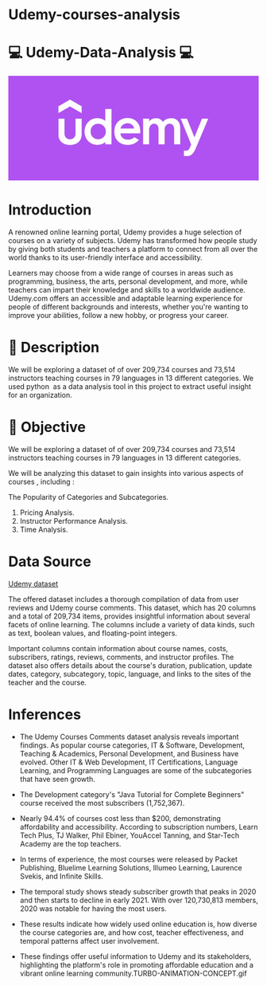 # Udemy-courses-analysis
# 💻 Udemy-Data-Analysis 💻

![](TURBO-ANIMATION-CONCEPT.gif)

# Introduction
A renowned online learning portal, Udemy provides a huge selection of courses on a variety of subjects. Udemy has transformed how people study by giving both students and teachers a platform to connect from all over the world thanks to its user-friendly interface and accessibility.

Learners may choose from a wide range of courses in areas such as programming, business, the arts, personal development, and more, while teachers can impart their knowledge and skills to a worldwide audience. Udemy.com offers an accessible and adaptable learning experience for people of different backgrounds and interests, whether you're wanting to improve your abilities, follow a new hobby, or progress your career.

# 📝 Description
We will be exploring a dataset of of over 209,734 courses and 73,514 instructors teaching courses in 79 languages in 13 different categories.
We used python  as a data analysis tool in this project to extract useful insight  for an organization.

# 🎯 Objective

We will be exploring a dataset of of over 209,734 courses and 73,514 instructors teaching courses in 79 languages in 13 different categories.

We will be analyzing this dataset to gain insights into various aspects of courses , including :

The Popularity of Categories and Subcategories.

1. Pricing Analysis.
2. Instructor Performance Analysis.
3. Time Analysis.

# Data Source
[Udemy dataset]("")

The offered dataset includes a thorough compilation of data from user reviews and Udemy course comments. This dataset, which has 20 columns and a total of 209,734 items, provides insightful information about several facets of online learning. The columns include a variety of data kinds, such as text, boolean values, and floating-point integers.

Important columns contain information about course names, costs, subscribers, ratings, reviews, comments, and instructor profiles. The dataset also offers details about the course's duration, publication, update dates, category, subcategory, topic, language, and links to the sites of the teacher and the course.

# Inferences

- The Udemy Courses Comments dataset analysis reveals important findings. As popular course categories, IT & Software, Development, Teaching & Academics, Personal Development, and Business have evolved. Other IT & Web Development, IT Certifications, Language Learning, and Programming Languages are some of the subcategories that have seen growth.

- The Development category's "Java Tutorial for Complete Beginners" course received the most subscribers (1,752,367).

- Nearly 94.4% of courses cost less than $200, demonstrating affordability and accessibility. According to subscription numbers, Learn Tech Plus, TJ Walker, Phil Ebiner, YouAccel Tanning, and Star-Tech Academy are the top teachers.

- In terms of experience, the most courses were released by Packet Publishing, Bluelime Learning Solutions, lllumeo Learning, Laurence Svekis, and Infinite Skills.

- The temporal study shows steady subscriber growth that peaks in 2020 and then starts to decline in early 2021. With over 120,730,813 members, 2020 was notable for having the most users.

- These results indicate how widely used online education is, how diverse the course categories are, and how cost, teacher effectiveness, and temporal patterns affect user involvement.

- These findings offer useful information to Udemy and its stakeholders, highlighting the platform's role in promoting affordable education and a vibrant online learning community.TURBO-ANIMATION-CONCEPT.gif
